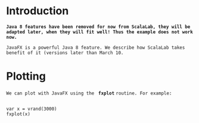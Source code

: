 # Introduction #

**`Java 8 features have been removed for now from ScalaLab, they will be adapted later, when they will fit well! Thus the example does not work now. `**

`JavaFX is a powerful Java 8 feature. We describe how ScalaLab takes benefit of it (versions later than March 10. `


# Plotting #

`We can plot with JavaFX using the ` **`fxplot`** `routine. For example:  `
```

var x = vrand(3000)
fxplot(x)

```